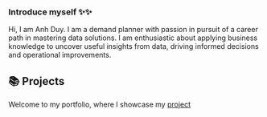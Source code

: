 ### Introduce myself ✨✨
Hi, I am Anh Duy. I am a demand planner with passion in pursuit of a career path in mastering data solutions. I am enthusiastic about applying business knowledge to uncover useful insights from data, driving informed decisions and operational improvements.

## 📚 **Projects**
Welcome to my portfolio, where I showcase my [project](#projects)

<!--
**AnhDuyVu/AnhDuyVu** is a ✨ _special_ ✨ repository because its `README.md` (this file) appears on your GitHub profile.

Here are some ideas to get you started:

- 🔭 I’m currently working on ...
- 🌱 I’m currently learning ...
- 👯 I’m looking to collaborate on ...
- 🤔 I’m looking for help with ...
- 💬 Ask me about ...
- 📫 How to reach me: ...
- 😄 Pronouns: ...
- ⚡ Fun fact: ...
-->
